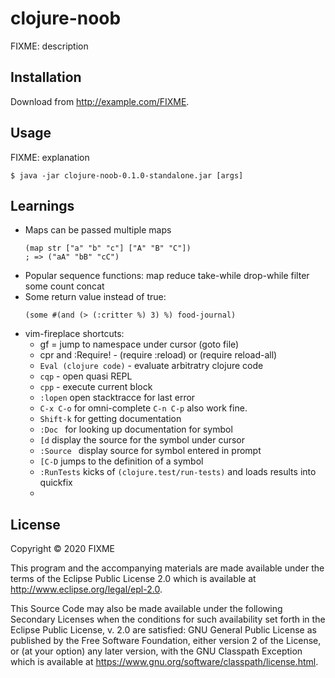 # clojure-noob

FIXME: description

## Installation

Download from http://example.com/FIXME.

## Usage

FIXME: explanation

    $ java -jar clojure-noob-0.1.0-standalone.jar [args]

## Learnings
* Maps can be passed multiple maps  
  ```
  (map str ["a" "b" "c"] ["A" "B" "C"])
  ; => ("aA" "bB" "cC")
  ```
* Popular sequence functions: map reduce take-while drop-while filter some count concat
* Some return value instead of true:
  ```$xslt
  (some #(and (> (:critter %) 3) %) food-journal)
  ```
* vim-fireplace shortcuts:
  * gf = jump to namespace under cursor (goto file)
  * cpr and :Require! - (require :reload) or (require reload-all)
  * `Eval (clojure code)` - evaluate arbitratry clojure code
  * `cqp` - open quasi REPL
  * `cpp` - execute current block
  * `:lopen` open stacktracce for last error
  * `C-x C-o` for omni-complete `C-n C-p` also work fine.
  * `Shift-k` for getting documentation
  * `:Doc ` for looking up documentation for symbol
  * `[d` display the source for the symbol under cursor
  * `:Source ` display source for symbol entered in prompt
  * `[C-D` jumps to the definition of a symbol
  * `:RunTests` kicks of `(clojure.test/run-tests)` and loads results into quickfix
  * 
  
## License

Copyright © 2020 FIXME

This program and the accompanying materials are made available under the
terms of the Eclipse Public License 2.0 which is available at
http://www.eclipse.org/legal/epl-2.0.

This Source Code may also be made available under the following Secondary
Licenses when the conditions for such availability set forth in the Eclipse
Public License, v. 2.0 are satisfied: GNU General Public License as published by
the Free Software Foundation, either version 2 of the License, or (at your
option) any later version, with the GNU Classpath Exception which is available
at https://www.gnu.org/software/classpath/license.html.
